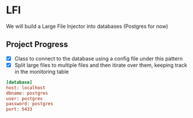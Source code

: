 # LFI
We will build a Large File Injector into databases (Postgres for now)

## Project Progress
- [x] Class to connect to the database using a config file under this pattern
- [x] Split large files to multiple files and then itirate over them, keeping track in the monitoring table

```ini
[database]
host: localhost
dbname: postgres
user: postgres
password: postgres
port: 5433
```